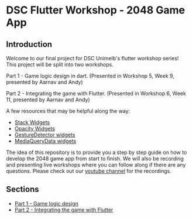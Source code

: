 
# DSC Flutter Workshop - 2048 Game App

## Introduction

Welcome to our final project for DSC Unimelb's flutter workshop series! This project will be split into two workshops.

Part 1 - Game logic design in dart. (Presented in Workshop 5, Week 9, presented by Aarnav and Andy)

Part 2 - Integrating the game with Flutter. (Presented in Workshop 6, Week 11, presented by Aarnav and Andy)

A few resources that may be helpful along the way:

- [Stack Widgets](https://api.flutter.dev/flutter/widgets/Stack-class.html)
- [Opacity Widgets](https://api.flutter.dev/flutter/widgets/Opacity-class.html)
- [GestureDetector widgets](https://api.flutter.dev/flutter/widgets/GestureDetector-class.html)
- [MediaQueryData widgets](https://api.flutter.dev/flutter/widgets/MediaQueryData-class.html)

The idea of this repository is to provide you a step by step guide on how to develop the 2048 game app from start to finish.
We will also be recording and presenting live workshops where you can follow along if there are any questions. Please check out our [youtube channel](https://www.youtube.com/channel/UCKouuSTvFtFm_uR4QtKVx0g) for the recordings.

## Sections

* [Part 1 - Game logic design](https://github.com/AndyLinNZ/dsc-2048/blob/master/Part1.md)
* [Part 2 - Integrating the game with Flutter](https://github.com/AndyLinNZ/dsc-2048/blob/master/Part2.md)


